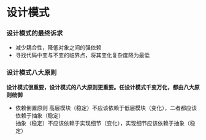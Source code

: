 # 设计模式

### 设计模式的最终诉求
- 减少耦合性，降低对象之间的强依赖
- 寻找代码中变与不变的临界点，将其变化复杂度降为最低

### 设计模式八大原则
**设计模式很重要，设计模式的八大原则更重要。任设计模式千变万化，都由八大原则统御**
- 依赖倒置原则   高层模块（稳定）不应该依赖于低层模块（变化），二者都应该依赖于抽象（稳定）<br>
   抽象（稳定）不应该依赖于实现细节（变化），实现细节应该依赖于抽象（稳定）<br>

